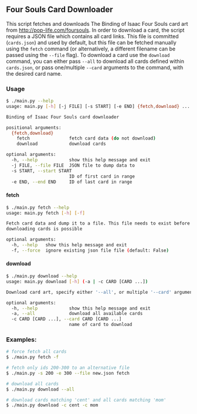 ## Four Souls Card Downloader

This script fetches and downloads The Binding of Isaac Four Souls card art from http://pop-life.com/foursouls. In order to download a card, the script requires a JSON file which contains all card links. This file is committed (`cards.json`) and used by default, but this file can be fetched manually using the `fetch` command (or alternatively, a different filename can be passed using the `--file` flag).
To download a card use the `download` command, you can either pass `--all` to download all cards defined within `cards.json`, or pass one/multiple `--card` arguments to the command, with the desired card name.

### Usage

```bash
$ ./main.py --help
usage: main.py [-h] [-j FILE] [-s START] [-e END] {fetch,download} ...

Binding of Isaac Four Souls card downloader

positional arguments:
  {fetch,download}
    fetch               fetch card data (do not download)
    download            download cards

optional arguments:
  -h, --help            show this help message and exit
  -j FILE, --file FILE  JSON file to dump data to
  -s START, --start START
                        ID of first card in range
  -e END, --end END     ID of last card in range
```

#### fetch

```bash
$ ./main.py fetch --help
usage: main.py fetch [-h] [-f]

Fetch card data and dump it to a file. This file needs to exist before
downloading cards is possible

optional arguments:
  -h, --help   show this help message and exit
  -f, --force  ignore existing json file file (default: False)
```

#### download
```bash
$ ./main.py download --help
usage: main.py download [-h] (-a | -c CARD [CARD ...])

Download card art, specify either '--all', or multiple '--card' arguments

optional arguments:
  -h, --help            show this help message and exit
  -a, --all             download all available cards
  -c CARD [CARD ...], --card CARD [CARD ...]
                        name of card to download
```

### Examples:

```bash
# force fetch all cards
$ ./main.py fetch -f
```

```bash
# fetch only ids 200-300 to an alternative file
$ ./main.py -s 200 -e 300 --file new.json fetch
```

```bash
# download all cards
$ ./main.py download --all
```

```bash
# download cards matching 'cent' and all cards matching 'mom'
$ ./main.py download -c cent -c mom
```

